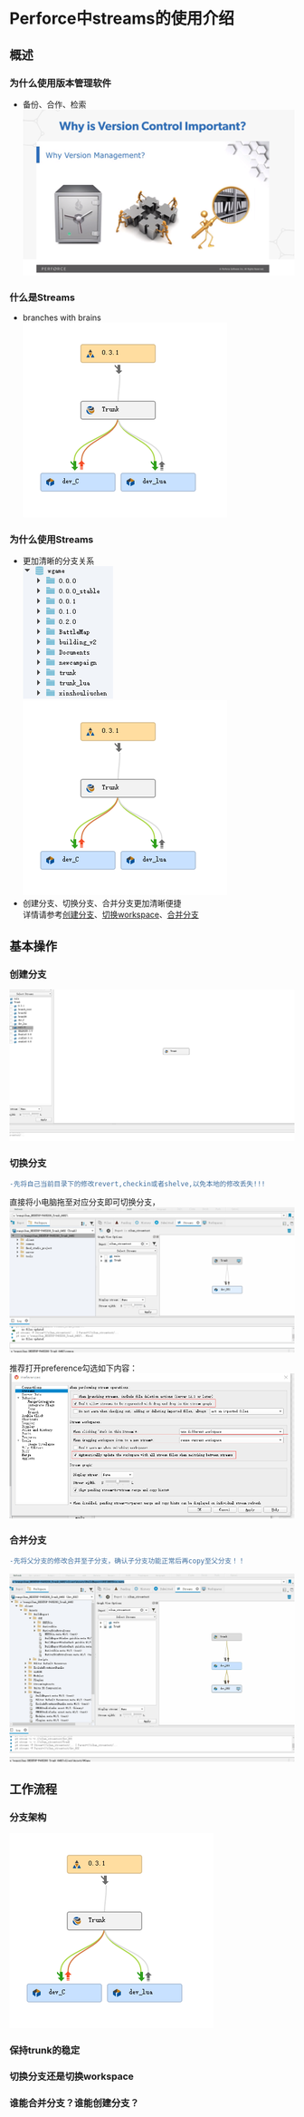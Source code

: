 # Perforce中streams的使用介绍
## 概述
### 为什么使用版本管理软件
* 备份、合作、检索
![Alt text](https://github.com/z530989673/P4-Stream-Intro/blob/master/Pic/whyIsVersionControlImportant.png)
### 什么是Streams
* branches with brains  
![Alt text](https://github.com/z530989673/P4-Stream-Intro/blob/master/Pic/stream.png)
### 为什么使用Streams
* 更加清晰的分支关系  
![Alt text](https://github.com/z530989673/P4-Stream-Intro/blob/master/Pic/formerBranch.png)
![Alt text](https://github.com/z530989673/P4-Stream-Intro/blob/master/Pic/stream.png)
* 创建分支、切换分支、合并分支更加清晰便捷  
  详情请参考[创建分支](#创建分支)、[切换workspace](#切换分支)、[合并分支](#合并分支)

## 基本操作
### 创建分支
![Alt text](https://github.com/z530989673/P4-Stream-Intro/blob/master/Pic/createbranch.gif)
### 切换分支
```diff
-先将自己当前目录下的修改revert,checkin或者shelve,以免本地的修改丢失!!!
```
直接将小电脑拖至对应分支即可切换分支，
![Alt text](https://github.com/z530989673/P4-Stream-Intro/blob/master/Pic/switchWorkspace.gif)


推荐打开preference勾选如下内容：
![Alt text](https://github.com/z530989673/P4-Stream-Intro/blob/master/Pic/streamPreference.png)
### 合并分支
```diff
-先将父分支的修改合并至子分支，确认子分支功能正常后再copy至父分支！！
```
![Alt text](https://github.com/z530989673/P4-Stream-Intro/blob/master/Pic/mergeBranch.gif)

## 工作流程
### 分支架构
![Alt text](https://github.com/z530989673/P4-Stream-Intro/blob/master/Pic/stream.png)
### 保持trunk的稳定
### 切换分支还是切换workspace
### 谁能合并分支？谁能创建分支？

